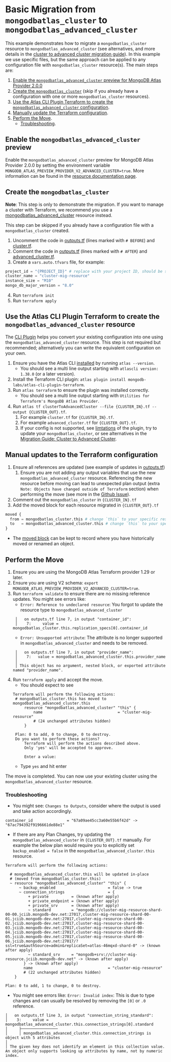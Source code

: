 # Basic Migration from `mongodbatlas_cluster` to `mongodbatlas_advanced_cluster`

This example demonstrates how to migrate a `mongodbatlas_cluster` resource to `mongodbatlas_advanced_cluster` (see alternatives, and more details in the [cluster to advanced cluster migration guide](https://registry.terraform.io/providers/mongodb/mongodbatlas/latest/docs/guides/cluster-to-advanced-cluster-migration-guide)).
In this example we use specific files, but the same approach can be applied to any configuration file with `mongodbatlas_cluster` resource(s).
The main steps are:

1. [Enable the `mongodbatlas_advanced_cluster` preview for MongoDB Atlas Provider 2.0.0](#enable-the-mongodbatlas_advanced_cluster-preview)
2. [Create the `mongodbatlas_cluster`](#create-the-mongodbatlas_cluster) (skip if you already have a configuration with one or more `mongodbatlas_cluster` resources).
3. [Use the Atlas CLI Plugin Terraform to create the `mongodbatlas_advanced_cluster` configuration](#use-the-atlas-cli-plugin-terraform-to-create-the-mongodbatlas_advanced_cluster-resource).
4. [Manually update the Terraform configuration](#manual-updates-to-the-terraform-configuration).
5. [Perform the Move](#perform-the-move).
   - [Troubleshooting](#troubleshooting).

## Enable the `mongodbatlas_advanced_cluster` preview

Enable the `mongodbatlas_advanced_cluster` preview for MongoDB Atlas Provider 2.0.0 by setting the environment variable `MONGODB_ATLAS_PREVIEW_PROVIDER_V2_ADVANCED_CLUSTER=true`. More information can be found in the [resource documentation page](../resources/advanced_cluster%2520%2528preview%2520provider%25202.0.0%2529).

## Create the `mongodbatlas_cluster`

**Note**: This step is only to demonstrate the migration. If you want to manage a cluster with Terraform, we recommend you use a [mongodbatlas_advanced_cluster](https://registry.terraform.io/providers/mongodb/mongodbatlas/latest/docs/resources/advanced_cluster%2520%2528preview%2520provider%25202.0.0%2529) resource instead.

This step can be skipped if you already have a configuration file with a `mongodbatlas_cluster` created.

1. Uncomment the code in [outputs.tf](outputs.tf) (lines marked with `# BEFORE`) and [cluster.tf](cluster.tf).
2. Comment the code in [outputs.tf](outputs.tf) (lines marked with `# AFTER`) and [advanced_cluster.tf](advanced_cluster.tf).
3. Create a `vars.auto.tfvars` file, for example:
```terraform
project_id = "{PROJECT_ID}" # replace with your project ID, should be similar to 664619d870c247237f4b86a6
cluster_name = "cluster-mig-resource"
instance_size = "M10"
mongo_db_major_version = "8.0"
```
4. Run `terraform init`
5. Run `terraform apply`

## Use the Atlas CLI Plugin Terraform to create the `mongodbatlas_advanced_cluster` resource

The [CLI Plugin](https://github.com/mongodb-labs/atlas-cli-plugin-terraform) helps you convert your existing configuration into one using the `mongodbatlas_advanced_cluster` resource. This step is not required but recommended; alternatively you can write the equivalent configuration on your own.
1. Ensure you have the Atlas CLI [installed](https://www.mongodb.com/docs/atlas/cli/current/install-atlas-cli/) by running `atlas --version`.
   - You should see a multi line output starting with `atlascli version: 1.38.0` (or a later version).
2. Install the Terraform CLI plugin: `atlas plugin install mongodb-labs/atlas-cli-plugin-terraform`.
3. Run `atlas terraform` to ensure the plugin was installed correctly.
   - You should see a multi line output starting with `Utilities for Terraform's MongoDB Atlas Provider`.
4. Run `atlas tf clusterToAdvancedCluster --file {CLUSTER_IN}.tf --output {CLUSTER_OUT}.tf`.
   1. For example `cluster.tf` for `{CLUSTER_IN}.tf`.
   2. For example `advanced_cluster.tf` for `{CLUSTER_OUT}.tf`.
   3. If your config is not supported, see [limtations](https://github.com/mongodb-labs/atlas-cli-plugin-terraform?tab=readme-ov-file#limitations) of the plugin, try to update your `mongodbatlas_cluster`, or see alternatives in the [Migration Guide: Cluster to Advanced Cluster](https://registry.terraform.io/providers/mongodb/mongodbatlas/latest/docs/guides/cluster-to-advanced-cluster-migration-guide).

## Manual updates to the Terraform configuration

1. Ensure all references are updated (see example of updates in [outputs.tf](outputs.tf))
   1. Ensure you are not adding any output variables that use the new `mongodbatlas_advanced_cluster` resource. Referencing the new resource before moving can lead to unexpected plan output (extra `Note: Objects have changed outside of Terraform` section) when performing the move (see more in the [Github Issue](https://github.com/hashicorp/terraform-plugin-framework/issues/1109)).
2. Comment out the `mongodbatlas_cluster` in `{CLUSTER_IN}.tf`
3. Add the moved block for each resource migrated in `{CLUSTER_OUT}.tf`
```terraform
moved {
  from = mongodbatlas_cluster.this # change `this` to your specific resource identifier
  to   = mongodbatlas_advanced_cluster.this # change `this` to your specific resource identifier
}
```
- The [moved block](https://developer.hashicorp.com/terraform/language/modules/develop/refactoring#moved-block-syntax) can be kept to record where you have historically moved or renamed an object.

## Perform the Move

1. Ensure you are using the MongoDB Atlas Terraform provider 1.29 or later.
2. Ensure you are using V2 schema: `export MONGODB_ATLAS_PREVIEW_PROVIDER_V2_ADVANCED_CLUSTER=true`.
3. Run `terraform validate` to ensure there are no missing reference updates. You might see errors like:
   - `Error: Reference to undeclared resource`: You forgot to update the resource type to `mongodbatlas_advanced_cluster`
   ```text
    │   on outputs.tf line 7, in output "container_id":
    │    7:     value = mongodbatlas_cluster.this.replication_specs[0].container_id
   ```
   - `Error: Unsupported attribute`:  The attribute is no longer supported in `mongodbatlas_advanced_cluster` and needs to be removed.
   ```text
    │   on outputs.tf line 7, in output "provider_name":
    │    7:   value = mongodbatlas_advanced_cluster.this.provider_name
    │ 
    │ This object has no argument, nested block, or exported attribute named "provider_name".
   ```
4. Run `terraform apply` and accept the move.
   - You should expect to see
   ```text
   Terraform will perform the following actions:
    # mongodbatlas_cluster.this has moved to mongodbatlas_advanced_cluster.this
        resource "mongodbatlas_advanced_cluster" "this" {
            name                                 = "cluster-mig-resource"
            # (24 unchanged attributes hidden)
        }

    Plan: 0 to add, 0 to change, 0 to destroy.
    Do you want to perform these actions?
        Terraform will perform the actions described above.
        Only 'yes' will be accepted to approve.

        Enter a value:
   ```
   - Type `yes` and hit enter

The move is completed. You can now use your existing cluster using the `mongodbatlas_advanced_cluster` resource.

### Troubleshooting

- You might see: `Changes to Outputs`, consider where the output is used and take action accordingly.
```text
container_id               = "67a09ae45cc3a60e55b6f42d" -> "67ac794392f9196661de88e1"
```
- If there are any Plan Changes, try updating the `mongodbatlas_advanced_cluster` in `{CLUSTER_OUT}.tf` manually. For example the below plan would require you to explicitly set `backup_enabled = false` in the `mongodbatlas_advanced_cluster.this` resource.
```text
Terraform will perform the following actions:

  # mongodbatlas_advanced_cluster.this will be updated in-place
  # (moved from mongodbatlas_cluster.this)
  ~ resource "mongodbatlas_advanced_cluster" "this" {
      ~ backup_enabled                       = false -> true
      ~ connection_strings                   = {
          + private          = (known after apply)
          + private_endpoint = (known after apply)
          + private_srv      = (known after apply)
          ~ standard         = "mongodb://cluster-mig-resource-shard-00-00.jciib.mongodb-dev.net:27017,cluster-mig-resource-shard-00-01.jciib.mongodb-dev.net:27017,cluster-mig-resource-shard-00-02.jciib.mongodb-dev.net:27017,cluster-mig-resource-shard-00-03.jciib.mongodb-dev.net:27017,cluster-mig-resource-shard-00-04.jciib.mongodb-dev.net:27017,cluster-mig-resource-shard-00-05.jciib.mongodb-dev.net:27017,cluster-mig-resource-shard-00-06.jciib.mongodb-dev.net:27017/?ssl=true&authSource=admin&replicaSet=atlas-46mqxd-shard-0" -> (known after apply)
          ~ standard_srv     = "mongodb+srv://cluster-mig-resource.jciib.mongodb-dev.net" -> (known after apply)
        } -> (known after apply)
        name                                 = "cluster-mig-resource"
        # (22 unchanged attributes hidden)
    }

Plan: 0 to add, 1 to change, 0 to destroy.
```
- You might see errors like: `Error: Invalid index`: This is due to type changes and can usually be resolved by removing the `[0]` or `.0` reference.
```text
│   on outputs.tf line 3, in output "connection_string_standard":
│    3:     value = mongodbatlas_advanced_cluster.this.connection_strings[0].standard
│     ├────────────────
│     │ mongodbatlas_advanced_cluster.this.connection_strings is object with 5 attributes
│
│ The given key does not identify an element in this collection value. An object only supports looking up attributes by name, not by numeric index.
```
